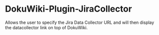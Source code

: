 DokuWiki-Plugin-JiraCollector
=============================

Allows the user to specify the Jira Data Collector URL and will then display the datacollector link on top of DokuWiki.